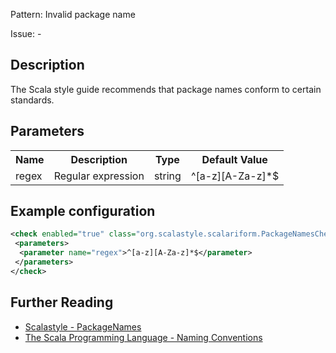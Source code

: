 Pattern: Invalid package name

Issue: -

## Description

The Scala style guide recommends that package names conform to certain standards.

## Parameters
<table><tr><th>Name</th><th>Description</th><th>Type</th><th>Default Value</th></tr><tr><td>regex</td>
        <td>Regular expression</td>
        <td>string</td>
        <td>^[a-z][A-Za-z]*$</td>
      </tr></table>

## Example configuration

```xml
<check enabled="true" class="org.scalastyle.scalariform.PackageNamesChecker" level="warning">
 <parameters>
  <parameter name="regex">^[a-z][A-Za-z]*$</parameter>
 </parameters>
</check>
```
<a name="org_scalastyle_scalariform_PackageObjectNamesChecker" />

## Further Reading

* [Scalastyle - PackageNames](http://www.scalastyle.org/rules-1.0.0.html#org_scalastyle_scalariform_PackageNamesChecker)
* [The Scala Programming Language - Naming Conventions](https://docs.scala-lang.org/style/naming-conventions.html#packages)